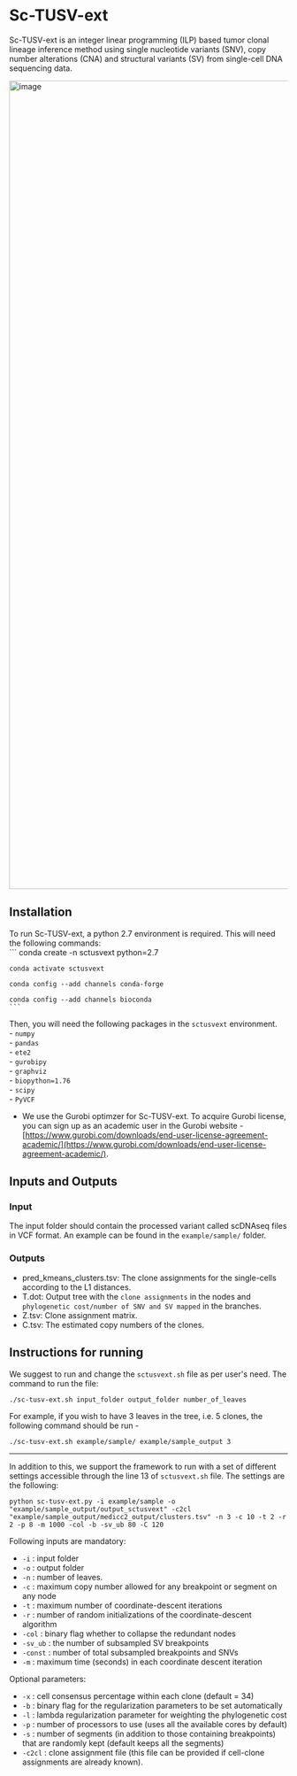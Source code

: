 # Sc-TUSV-ext

Sc-TUSV-ext is an integer linear programming (ILP) based tumor clonal lineage inference method using single nucleotide variants (SNV), copy number alterations (CNA) and structural variants (SV) from single-cell DNA sequencing data.


<img width="1461" alt="image" src="https://github.com/user-attachments/assets/09cf7fb9-c5f9-4967-a63f-dad24f83cf4f">



## Installation
To run Sc-TUSV-ext, a python 2.7 environment is required. This will need the following commands: <br>
    ```
    conda create -n sctusvext python=2.7
    
    conda activate sctusvext
    
    conda config --add channels conda-forge
    
    conda config --add channels bioconda
    ```
  Then, you will need the following packages in the  `sctusvext` environment. <br>
      - `numpy` <br>
      - `pandas` <br>
      - `ete2` <br>
      - `gurobipy` <br>
      - `graphviz` <br>
      - `biopython=1.76` <br>
      - `scipy` <br>
      - `PyVCF`
- We use the Gurobi optimzer for Sc-TUSV-ext. To acquire Gurobi license, you can sign up as an academic user in the Gurobi website - [https://www.gurobi.com/downloads/end-user-license-agreement-academic/](https://www.gurobi.com/downloads/end-user-license-agreement-academic/). 
  
## Inputs and Outputs
### Input
The input folder should contain the processed variant called scDNAseq files in VCF format. An example can be found in the `example/sample/` folder. 

### Outputs
- pred_kmeans_clusters.tsv: The clone assignments for the single-cells according to the L1 distances.
- T.dot: Output tree with the `clone assignments` in the nodes and  `phylogenetic cost/number of SNV and SV mapped` in the branches.
- Z.tsv: Clone assignment matrix.
- C.tsv: The estimated copy numbers of the clones.


## Instructions for running
We suggest to run and change the `sctusvext.sh` file as per user's need. The command to run the file:
```
./sc-tusv-ext.sh input_folder output_folder number_of_leaves
```
For example, if you wish to have 3 leaves in the tree, i.e. 5 clones, the following command should be run - 
```
./sc-tusv-ext.sh example/sample/ example/sample_output 3
```

---
In addition to this, we support the framework to run with a set of different settings accessible through the line 13 of `sctusvext.sh` file. The settings are the following:

```
python sc-tusv-ext.py -i example/sample -o "example/sample_output/output_sctusvext" -c2cl "example/sample_output/medicc2_output/clusters.tsv" -n 3 -c 10 -t 2 -r 2 -p 8 -m 1000 -col -b -sv_ub 80 -C 120 
```
Following inputs are mandatory:
- `-i` : input folder
- `-o` : output folder
- `-n` : number of leaves.
- `-c` : maximum copy number allowed for any breakpoint or segment on any node
- `-t` : maximum number of coordinate-descent iterations
- `-r` : number of random initializations of the coordinate-descent algorithm
- `-col` : binary flag whether to collapse the redundant nodes
- `-sv_ub` : the number of subsampled SV breakpoints 
- `-const` : number of total subsampled breakpoints and SNVs
- `-m` : maximum time (seconds) in each coordinate descent iteration

Optional parameters:
- `-x` : cell consensus percentage within each clone (default = 34)
- `-b` : binary flag for the regularization parameters to be set automatically
- `-l` : lambda regularization parameter for weighting the phylogenetic cost
- `-p` : number of processors to use (uses all the available cores by default)
- `-s` : number of segments (in addition to those containing breakpoints) that are randomly kept (default keeps all the segments)
- `-c2cl` : clone assignment file (this file can be provided if cell-clone assignments are already known).
